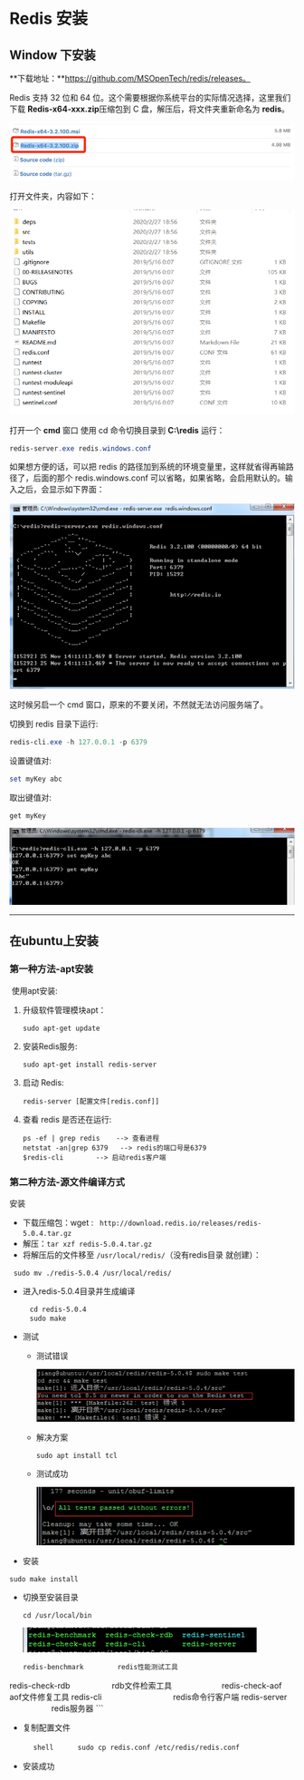 

# Redis 安装

## Window 下安装

**下载地址：**https://github.com/MSOpenTech/redis/releases。

Redis 支持 32 位和 64 位。这个需要根据你系统平台的实际情况选择，这里我们下载 **Redis-x64-xxx.zip**压缩包到 C 盘，解压后，将文件夹重新命名为 **redis**。

![image-20200227183317937](https://raw.githubusercontent.com/1471246901/myblog/master/img/image-20200227183317937.png)

打开文件夹，内容如下：

![fd](https://raw.githubusercontent.com/1471246901/myblog/master/img/image-20200316190936101.png)

打开一个 **cmd** 窗口 使用 cd 命令切换目录到 **C:\redis** 运行：

```powershell
redis-server.exe redis.windows.conf
```

如果想方便的话，可以把 redis 的路径加到系统的环境变量里，这样就省得再输路径了，后面的那个 redis.windows.conf 可以省略，如果省略，会启用默认的。输入之后，会显示如下界面：

![image-20200227183358856](https://raw.githubusercontent.com/1471246901/myblog/master/img/image-20200227183358856.png)

这时候另启一个 cmd 窗口，原来的不要关闭，不然就无法访问服务端了。

切换到 redis 目录下运行:

```powershell
redis-cli.exe -h 127.0.0.1 -p 6379
```

设置键值对:

```powershell
set myKey abc
```

取出键值对:

```powershell
get myKey
```

![AA](https://raw.githubusercontent.com/1471246901/myblog/master/img/image-20200227183450124.png)



----

## 在ubuntu上安装

### 第一种方法-apt安装

​	使用apt安装:

1. 升级软件管理模块apt：
   
   ``` shell 
   sudo apt-get update
   ```
   
2. 安装Redis服务:
   ```shell
   sudo apt-get install redis-server
   ```

3. 启动 Redis:

   ```shell
   redis-server [配置文件[redis.conf]]
   ```

4. 查看 redis 是否还在运行:

   ```shell
   ps -ef | grep redis    --> 查看进程
   netstat -an|grep 6379   --> redis的端口号是6379
   $redis-cli        --> 启动redis客户端
   ```

### 第二种方法-源文件编译方式

安装

- 下载压缩包：wget : ` http://download.redis.io/releases/redis-5.0.4.tar.gz`
- 解压：`tar xzf redis-5.0.4.tar.gz`
- 将解压后的文件移至  `/usr/local/redis/`（没有redis目录 就创建）：

``` shell 
 sudo mv ./redis-5.0.4 /usr/local/redis/
```
- 进入redis-5.0.4目录并生成编译

```shell
     cd redis-5.0.4
     sudo make
```

- 测试

  - 测试错误

    ![img](https://raw.githubusercontent.com/1471246901/myblog/master/img/1394443-20190804185845859-1930054888.png)

  - 解决方案

    ```shell 
    sudo apt install tcl 
    ```
    
  - 测试成功
  
    ![img](https://raw.githubusercontent.com/1471246901/myblog/master/img/1394443-20190804191337149-1261801629.png)

- 安装


```shell
sudo make install
```

  - 切换至安装目录 
    ``` shell 
    cd /usr/local/bin
    ```
    ![img](https://raw.githubusercontent.com/1471246901/myblog/master/img/1394443-20190804193124947-98967165.png)
    ``` tex
    redis-benchmark　　　　　redis性能测试工具
redis-check-rdb　　　　　 rdb文件检索工具　　　　　　
    redis-check-aof　　　　　 aof文件修复工具
    redis-cli　　　　　　　　　redis命令行客户端
    redis-server  　　　　　 redis服务器
    ```

   - 复制配置文件

　　　```shell
　　　sudo cp redis.conf /etc/redis/redis.conf
　　　```
　　　

   - 安装成功

